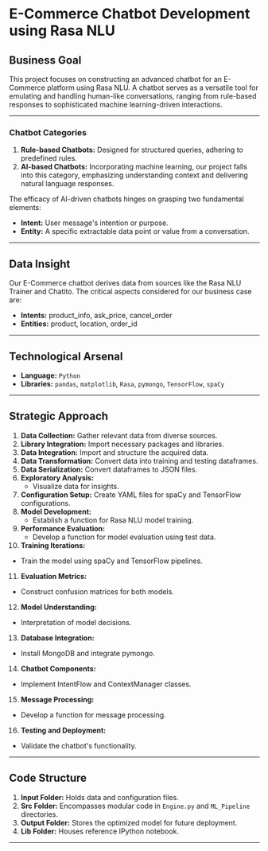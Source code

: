 # E-Commerce Chatbot Development using Rasa NLU

## Business Goal

This project focuses on constructing an advanced chatbot for an E-Commerce platform using Rasa NLU. A chatbot serves as a versatile tool for emulating and handling human-like conversations, ranging from rule-based responses to sophisticated machine learning-driven interactions.

---

### Chatbot Categories

1. **Rule-based Chatbots:** Designed for structured queries, adhering to predefined rules.
2. **AI-based Chatbots:** Incorporating machine learning, our project falls into this category, emphasizing understanding context and delivering natural language responses.

The efficacy of AI-driven chatbots hinges on grasping two fundamental elements:

- **Intent:** User message's intention or purpose.
- **Entity:** A specific extractable data point or value from a conversation.

---

## Data Insight

Our E-Commerce chatbot derives data from sources like the Rasa NLU Trainer and Chatito. The critical aspects considered for our business case are:

- **Intents:** product_info, ask_price, cancel_order
- **Entities:** product, location, order_id

---

## Technological Arsenal

- **Language:** `Python`
- **Libraries:** `pandas`, `matplotlib`, `Rasa`, `pymongo`, `TensorFlow`, `spaCy`

---

## Strategic Approach

1. **Data Collection:** Gather relevant data from diverse sources.
2. **Library Integration:** Import necessary packages and libraries.
3. **Data Integration:** Import and structure the acquired data.
4. **Data Transformation:** Convert data into training and testing dataframes.
5. **Data Serialization:** Convert dataframes to JSON files.
6. **Exploratory Analysis:**
   - Visualize data for insights.
7. **Configuration Setup:** Create YAML files for spaCy and TensorFlow configurations.
8. **Model Development:**
   - Establish a function for Rasa NLU model training.
9. **Performance Evaluation:**
   - Develop a function for model evaluation using test data.
10. **Training Iterations:**
   - Train the model using spaCy and TensorFlow pipelines.
11. **Evaluation Metrics:**
   - Construct confusion matrices for both models.
12. **Model Understanding:**
   - Interpretation of model decisions.
13. **Database Integration:**
   - Install MongoDB and integrate pymongo.
14. **Chatbot Components:**
   - Implement IntentFlow and ContextManager classes.
15. **Message Processing:**
   - Develop a function for message processing.
16. **Testing and Deployment:**
   - Validate the chatbot's functionality.

---

## Code Structure

1. **Input Folder:** Holds data and configuration files.
2. **Src Folder:** Encompasses modular code in `Engine.py` and `ML_Pipeline` directories.
3. **Output Folder:** Stores the optimized model for future deployment.
4. **Lib Folder:** Houses reference IPython notebook.

---
